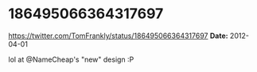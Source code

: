 # 186495066364317697
https://twitter.com/TomFrankly/status/186495066364317697
**Date:** 2012-04-01

lol at @NameCheap's "new" design :P
